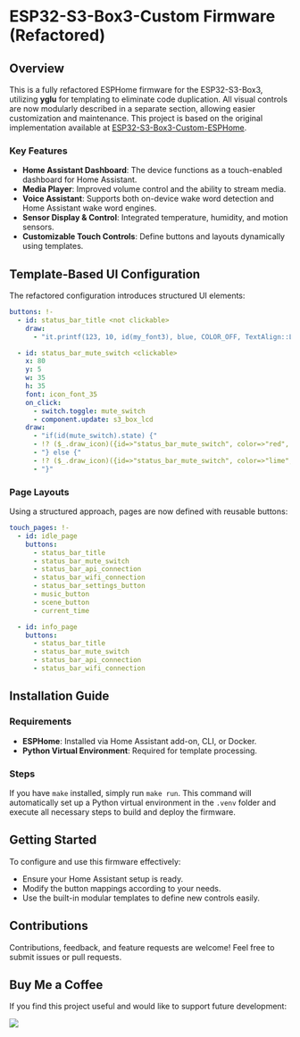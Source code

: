 # ESP32-S3-Box3-Custom Firmware (Refactored)

## Overview

This is a fully refactored ESPHome firmware for the ESP32-S3-Box3, utilizing **yglu** for templating to eliminate code duplication. All visual controls are now modularly described in a separate section, allowing easier customization and maintenance. This project is based on the original implementation available at [ESP32-S3-Box3-Custom-ESPHome](https://github.com/BigBobbas/ESP32-S3-Box3-Custom-ESPHome).

### Key Features

- **Home Assistant Dashboard**: The device functions as a touch-enabled dashboard for Home Assistant.
- **Media Player**: Improved volume control and the ability to stream media.
- **Voice Assistant**: Supports both on-device wake word detection and Home Assistant wake word engines.
- **Sensor Display & Control**: Integrated temperature, humidity, and motion sensors.
- **Customizable Touch Controls**: Define buttons and layouts dynamically using templates.

## Template-Based UI Configuration

The refactored configuration introduces structured UI elements:

```yaml
buttons: !-
  - id: status_bar_title <not clickable>
    draw:
      - "it.printf(123, 10, id(my_font3), blue, COLOR_OFF, TextAlign::LEFT, \"%.1f°%.0f\", id(temperature_bedroom).has_state() ? id(temperature_bedroom).state : 0,  id(co2_bedroom).has_state() ? id(co2_bedroom).state : 0);"

  - id: status_bar_mute_switch <clickable>
    x: 80
    y: 5
    w: 35
    h: 35
    font: icon_font_35
    on_click:
      - switch.toggle: mute_switch
      - component.update: s3_box_lcd
    draw:
      - "if(id(mute_switch).state) {"
      - !? ($_.draw_icon)({id=>"status_bar_mute_switch", color=>"red", icon=>$_.icon_glyphs.mic_off})
      - "} else {"
      - !? ($_.draw_icon)({id=>"status_bar_mute_switch", color=>"lime", icon=>$_.icon_glyphs.mic_on})
      - "}"
```

### Page Layouts

Using a structured approach, pages are now defined with reusable buttons:

```yaml
touch_pages: !-
  - id: idle_page
    buttons:
      - status_bar_title
      - status_bar_mute_switch
      - status_bar_api_connection
      - status_bar_wifi_connection
      - status_bar_settings_button
      - music_button
      - scene_button
      - current_time

  - id: info_page
    buttons:
      - status_bar_title
      - status_bar_mute_switch
      - status_bar_api_connection
      - status_bar_wifi_connection
```

## Installation Guide

### Requirements

- **ESPHome**: Installed via Home Assistant add-on, CLI, or Docker.
- **Python Virtual Environment**: Required for template processing.

### Steps

If you have `make` installed, simply run `make run`. This command will automatically set up a Python virtual environment in the `.venv` folder and execute all necessary steps to build and deploy the firmware.

## Getting Started

To configure and use this firmware effectively:

- Ensure your Home Assistant setup is ready.
- Modify the button mappings according to your needs.
- Use the built-in modular templates to define new controls easily.

## Contributions

Contributions, feedback, and feature requests are welcome! Feel free to submit issues or pull requests.


## Buy Me a Coffee

If you find this project useful and would like to support future development:

<a href="https://www.buymeacoffee.com/dimonb3"><img src="https://img.buymeacoffee.com/button-api/?text=Buy me a coffee&emoji=&slug=dimonb3&button_colour=FFDD00&font_colour=000000&font_family=Cookie&outline_colour=000000&coffee_colour=ffffff" /></a>

